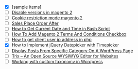 - [x] [sample items]
- [ ] [Disable versions in magento 2](https://magento.stackexchange.com/questions/167278/where-do-i-point-my-secure-base-url-for-static-view-files-for-cdn-in-magento-2)
- [ ] [Cookie restriction mode magento 2](https://docs.magento.com/user-guide/stores/compliance-cookie-restriction-mode.html)
- [ ] [Sales Place Order After](https://www.fmeextensions.com/blog/sales_order_place_after_event_in_magento_2/)
- [ ] [How to Get Current Date and Time in Bash Script](https://tecadmin.net/get-current-date-and-time-in-bash/)
- [ ] [How To Add Magento 2 Terms And Conditions Checkbox](https://meetanshi.com/blog/add-magento-2-terms-and-conditions-checkbox/)
- [ ] [How to get client user ip address in php](https://phppot.com/php/how-to-get-the-client-user-ip-address-in-php/)
- [x] [How to Implement jQuery Datepicker with Timepicker](https://artisansweb.net/how-to-implement-jquery-datepicker-with-timepicker/)
- [ ] [Display Posts From Specific Category On A WordPress Page](https://artisansweb.net/display-posts-specific-category-wordpress-page/)
- [ ] [Trix – An Open Source WYSIWYG Editor for Websites](https://artisansweb.net/trix-an-open-source-wysiwyg-editor-for-websites/)
- [ ] [Working with custom taxonomy in Wordpress](https://developer.wordpress.org/plugins/taxonomies/working-with-custom-taxonomies/)
